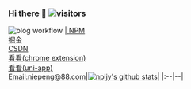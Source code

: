 ### Hi there 👋 ![visitors](https://visitor-badge.glitch.me/badge?page_id=npljy.npljy)
![blog workflow](https://github.com/npljy/myblog/actions/workflows/deploy.yml/badge.svg)
|[ NPM ](https://www.npmjs.com/~niepeng?utm_source=github)<br>[掘金](https://juejin.cn/user/553809592198392?utm_source=xuehuayu.cn)<br>[CSDN](https://blog.csdn.net/u010762099?utm_source=xuehuayu.cn)<br>[看看(chrome extension)](https://chrome.google.com/webstore/detail/%E7%9C%8B%E7%9C%8B/pegiockicjmdnkjbnppeeakeogdkegac?hl=zh-CN&authuser=0)<br>[看看(uni-app)](https://laonongmin.online/)<br>[Email:niepeng@88.com](mailto:niepeng@88.com)|[![npljy's github stats](https://github-readme-stats.vercel.app/api?username=npljy)](https://github.com/npljy)|
|:--|--|
